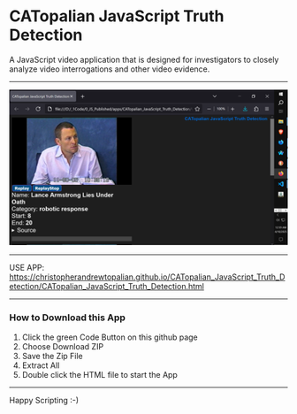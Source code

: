 # CATopalian JavaScript Truth Detection
A JavaScript video application that is designed for investigators to closely analyze video interrogations and other video evidence.

---

![screenshot_001](src/media/textures/screenshots/001.PNG)  

---

USE APP: https://christopherandrewtopalian.github.io/CATopalian_JavaScript_Truth_Detection/CATopalian_JavaScript_Truth_Detection.html  

---

### How to Download this App
1. Click the green Code Button on this github page
2. Choose Download ZIP
3. Save the Zip File
4. Extract All
5. Double click the HTML file to start the App

---

Happy Scripting :-)

